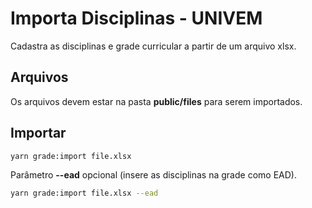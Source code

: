 # Importa Disciplinas - UNIVEM

Cadastra as disciplinas e grade curricular a partir de um arquivo xlsx.

## Arquivos

Os arquivos devem estar na pasta **public/files** para serem importados.

## Importar

```sh
yarn grade:import file.xlsx
```

Parâmetro **--ead** opcional (insere as disciplinas na grade como EAD).

```sh
yarn grade:import file.xlsx --ead
```
